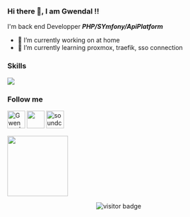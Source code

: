 ### Hi there 👋, I am Gwendal !!
I'm back end Developper ***PHP/SYmfony/ApiPlatform***
- 🔭 I’m currently working on at home
- 🌱 I’m currently learning proxmox, traefik, sso connection

### Skills
  <a href="https://skillicons.dev">
    <img src="https://skillicons.dev/icons?i=php,symfony,docker,phpstorm,postman,postgres,mysql,mint,linux,proxmox,portainer,truenas,nextcloud,idea&perline=3"/>
  </a>
  
### Follow me

<p align="left">
<a alt="gwendal-bescont | Twitter"    href="https://twitter.com/BescontG"><img alt="Gwendal | Twitter" width="40px" src="https://skillicons.dev/icons?i=twitter"/></a>
<a alt="gwendal-bescont | LinkedIn"   href="https://www.linkedin.com/in/gwendal-bescont/"><img width="40px" src="https://skillicons.dev/icons?i=linkedin" /></a>
<a alt="gwendal-bescont | Soundcloud" href="https://soundcloud.com/touevukantabu"><img src="https://img.icons8.com/color/96/000000/soundcloud.png" alt="soundcloud" width="40px"/></a>
</p>
<p align="left">
<img height="137px"  src="https://github-readme-stats.vercel.app/api?username=toutvukantabu&hide=stars&show_icons=true&count_private=false&theme=white"
</p>
<p  align="center">
  <img src="https://visitor-badge.one9x.com/badge?page_id=toutvukantabu.toutvukantabu" alt="visitor badge"/>
</p>
